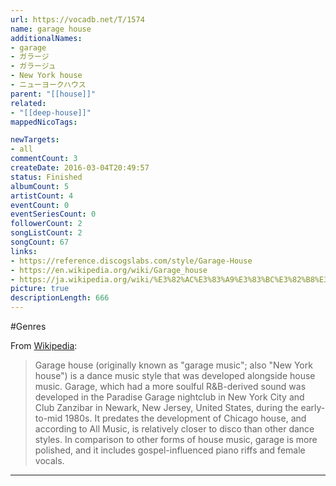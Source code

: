 ```yaml
---
url: https://vocadb.net/T/1574
name: garage house
additionalNames: 
- garage
- ガラージ
- ガラージュ
- New York house
- ニューヨークハウス
parent: "[[house]]"
related:
- "[[deep-house]]"
mappedNicoTags:

newTargets:
- all
commentCount: 3
createDate: 2016-03-04T20:49:57
status: Finished
albumCount: 5
artistCount: 4
eventCount: 0
eventSeriesCount: 0
followerCount: 2
songListCount: 2
songCount: 67
links: 
- https://reference.discogslabs.com/style/Garage-House
- https://en.wikipedia.org/wiki/Garage_house
- https://ja.wikipedia.org/wiki/%E3%82%AC%E3%83%A9%E3%83%BC%E3%82%B8%E3%83%A5
picture: true
descriptionLength: 666
---
```


#Genres

From [Wikipedia](https://en.wikipedia.org/wiki/Garage_house):
>Garage house (originally known as "garage music"; also "New York house") is a dance music style that was developed alongside house music. Garage, which had a more soulful R&B-derived sound was developed in the Paradise Garage nightclub in New York City and Club Zanzibar in Newark, New Jersey, United States, during the early-to-mid 1980s. It predates the development of Chicago house, and according to All Music, is relatively closer to disco than other dance styles. In comparison to other forms of house music, garage is more polished, and it includes gospel-influenced piano riffs and female vocals.

---

